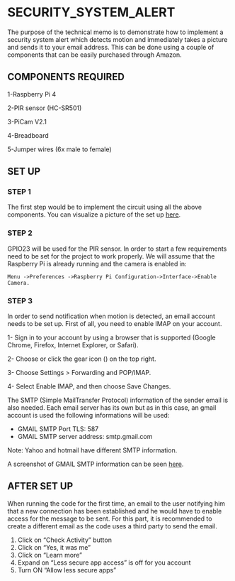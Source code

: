 # SECURITY_SYSTEM_ALERT

The purpose of the technical memo is to demonstrate how to implement a security 
system alert which detects motion and immediately takes a picture and sends it 
to your email address. This can be done using a couple of components that can be 
easily purchased through Amazon.

## COMPONENTS REQUIRED 

1-Raspberry Pi 4

2-PIR sensor (HC-SR501)

3-PiCam V2.1

4-Breadboard

5-Jumper wires (6x male to female)

## SET UP

### STEP 1

The first step would be to implement the circuit using all the above components.
You can visualize a picture of the set up [here](https://github.com/Abaca911/SECURITY_SYSTEM_ALERT/blob/734fced8802ac8687e5ac98bef797a579d7ec332/Figures/Fritzing_Circuit_SetUp.png).

### STEP 2

GPIO23 will be used for the PIR sensor. In order to start a few requirements need 
to be set for the project to work properly. We will assume that the Raspberry Pi 
is already running and the camera is enabled in: 

```
Menu ->Preferences ->Raspberry Pi Configuration->Interface->Enable Camera. 
```

### STEP 3

In order to send notification when motion is detected, an email account needs to be set up.
First of all, you need to enable IMAP on your account. 

1- Sign in to your account by using a browser that is supported (Google Chrome, Firefox, Internet Explorer, or Safari).

2- Choose or click the gear icon () on the top right.

3- Choose Settings > Forwarding and POP/IMAP.

4- Select Enable IMAP, and then choose Save Changes.

The SMTP (Simple MailTransfer Protocol) information of the sender email is also needed. Each email server has its own but 
as in this case, an gmail account is used the following informations will be used: 

- GMAIL SMTP Port TLS: 587
- GMAIL SMTP server address: smtp.gmail.com

Note: Yahoo and hotmail have different SMTP information. 

A screenshot of GMAIL SMTP information can be seen [here](https://github.com/Abaca911/SECURITY_SYSTEM_ALERT/blob/dc3aacd351ff6e41164abbc231cd29117b13e2fb/Figures/Gmail_SMTP_information.png).

## AFTER SET UP

When running the code for the first time, an email to the user notifying him 
that a new connection has been established and he would have to enable access 
for the message to be sent. For this part, it is recommended to create a different 
email as the code uses a third party to send the email.

1. Click on “Check Activity” button
2. Click on “Yes, it was me”
3. Click on “Learn more”
4. Expand on “Less secure app access” is off for you account
5. Turn ON “Allow less secure apps”
